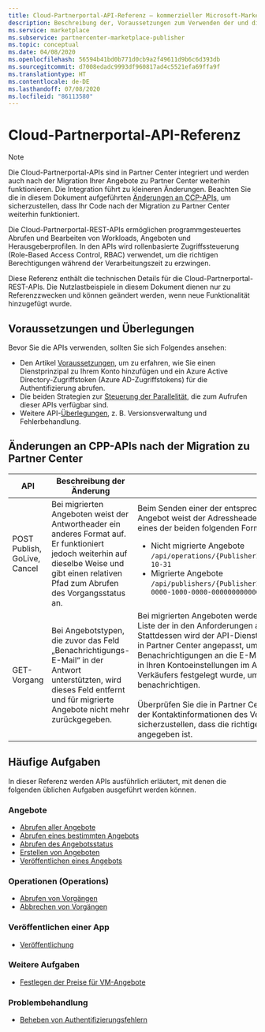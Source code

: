 ```yaml
---
title: Cloud-Partnerportal-API-Referenz – kommerzieller Microsoft-Marketplace
description: Beschreibung der, Voraussetzungen zum Verwenden der und die Liste der Marketplace-API-Vorgänge.
ms.service: marketplace
ms.subservice: partnercenter-marketplace-publisher
ms.topic: conceptual
ms.date: 04/08/2020
ms.openlocfilehash: 56594b41bd0b771d0cb9a2f49611d9b6c6d393db
ms.sourcegitcommit: d7008edadc9993df960817ad4c5521efa69ffa9f
ms.translationtype: HT
ms.contentlocale: de-DE
ms.lasthandoff: 07/08/2020
ms.locfileid: "86113580"
---
```

# <a name="cloud-partner-portal-api-reference"></a>Cloud-Partnerportal-API-Referenz

> [!NOTE]
> Die Cloud-Partnerportal-APIs sind in Partner Center integriert und werden auch nach der Migration Ihrer Angebote zu Partner Center weiterhin funktionieren. Die Integration führt zu kleineren Änderungen. Beachten Sie die in diesem Dokument aufgeführten [Änderungen an CCP-APIs](#changes-to-cpp-apis-after-the-migration-to-partner-center), um sicherzustellen, dass Ihr Code nach der Migration zu Partner Center weiterhin funktioniert.

Die Cloud-Partnerportal-REST-APIs ermöglichen programmgesteuertes Abrufen und Bearbeiten von Workloads, Angeboten und Herausgeberprofilen. In den APIs wird rollenbasierte Zugriffssteuerung (Role-Based Access Control, RBAC) verwendet, um die richtigen Berechtigungen während der Verarbeitungszeit zu erzwingen.

Diese Referenz enthält die technischen Details für die Cloud-Partnerportal-REST-APIs. Die Nutzlastbeispiele in diesem Dokument dienen nur zu Referenzzwecken und können geändert werden, wenn neue Funktionalität hinzugefügt wurde.

## <a name="prerequisites-and-considerations"></a>Voraussetzungen und Überlegungen

Bevor Sie die APIs verwenden, sollten Sie sich Folgendes ansehen:

- Den Artikel [Voraussetzungen](./cloud-partner-portal-api-prerequisites.md), um zu erfahren, wie Sie einen Dienstprinzipal zu Ihrem Konto hinzufügen und ein Azure Active Directory-Zugriffstoken (Azure AD-Zugriffstokens) für die Authentifizierung abrufen.
- Die beiden Strategien zur [Steuerung der Parallelität](./cloud-partner-portal-api-concurrency-control.md), die zum Aufrufen dieser APIs verfügbar sind.
- Weitere API-[Überlegungen](./cloud-partner-portal-api-considerations.md), z. B. Versionsverwaltung und Fehlerbehandlung.

## <a name="changes-to-cpp-apis-after-the-migration-to-partner-center"></a>Änderungen an CPP-APIs nach der Migration zu Partner Center

| **API** | **Beschreibung der Änderung** | **Auswirkung** |
| ------- | ---------------------- | ---------- |
| POST Publish, GoLive, Cancel | Bei migrierten Angeboten weist der Antwortheader ein anderes Format auf. Er funktioniert jedoch weiterhin auf dieselbe Weise und gibt einen relativen Pfad zum Abrufen des Vorgangsstatus an. | Beim Senden einer der entsprechenden POST-Anforderungen für ein Angebot weist der Adressheader je nach Migrationsstatus des Angebots eines der beiden folgenden Formate auf:<ul><li>Nicht migrierte Angebote<br>`/api/operations/{PublisherId}${offerId}$2$preview?api-version=2017-10-31`</li><li>Migrierte Angebote<br>`/api/publishers/{PublisherId}/offers/{offereId}/operations/408a4835-0000-1000-0000-000000000000?api-version=2017-10-31`</li> |
| GET-Vorgang | Bei Angebotstypen, die zuvor das Feld „Benachrichtigungs-E-Mail“ in der Antwort unterstützten, wird dieses Feld entfernt und für migrierte Angebote nicht mehr zurückgegeben. | Bei migrierten Angeboten werden keine Benachrichtigungen mehr an die Liste der in den Anforderungen angegebenen E-Mail-Adressen gesendet. Stattdessen wird der API-Dienst an den Benachrichtigungs-E-Mail-Prozess in Partner Center angepasst, um E-Mails zu senden. Insbesondere werden Benachrichtigungen an die E-Mail-Adresse gesendet, die in Partner Center in Ihren Kontoeinstellungen im Abschnitt der Kontaktinformationen des Verkäufers festgelegt wurde, um Sie über den Fortschritt des Vorgangs zu benachrichtigen.<br><br>Überprüfen Sie die in Partner Center in den [Kontoeinstellungen](https://partner.microsoft.com/dashboard/account/management) im Abschnitt der Kontaktinformationen des Verkäufers festgelegte E-Mail-Adresse, um sicherzustellen, dass die richtige E-Mail-Adresse für Benachrichtigungen angegeben ist.  |

## <a name="common-tasks"></a>Häufige Aufgaben

In dieser Referenz werden APIs ausführlich erläutert, mit denen die folgenden üblichen Aufgaben ausgeführt werden können.

### <a name="offers"></a>Angebote

- [Abrufen aller Angebote](./cloud-partner-portal-api-retrieve-offers.md)
- [Abrufen eines bestimmten Angebots](./cloud-partner-portal-api-retrieve-specific-offer.md)
- [Abrufen des Angebotsstatus](./cloud-partner-portal-api-retrieve-offer-status.md)
- [Erstellen von Angeboten](./cloud-partner-portal-api-creating-offer.md)
- [Veröffentlichen eines Angebots](./cloud-partner-portal-api-publish-offer.md)

### <a name="operations"></a>Operationen (Operations)

- [Abrufen von Vorgängen](./cloud-partner-portal-api-retrieve-operations.md)
- [Abbrechen von Vorgängen](./cloud-partner-portal-api-cancel-operations.md)

### <a name="publish-an-app"></a>Veröffentlichen einer App

- [Veröffentlichung](./cloud-partner-portal-api-go-live.md)

### <a name="other-tasks"></a>Weitere Aufgaben

- [Festlegen der Preise für VM-Angebote](./cloud-partner-portal-api-setting-price.md)

### <a name="troubleshooting"></a>Problembehandlung

- [Beheben von Authentifizierungsfehlern](./cloud-partner-portal-api-troubleshooting-authentication-errors.md)
